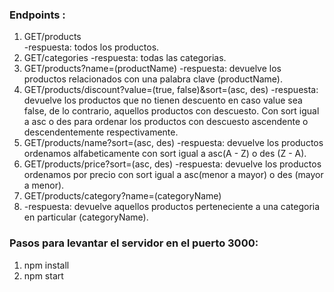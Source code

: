 ### Endpoints :

1. GET/products </br>
-respuesta: todos los productos.
2. GET/categories
-respuesta: todas las categorias.
3. GET/products?name=(productName)
-respuesta: devuelve los productos relacionados con una palabra clave (productName).
4. GET/products/discount?value=(true, false)&sort=(asc, des)
-respuesta: devuelve los productos que no tienen descuento en caso value sea false, de lo contrario, aquellos productos con descuesto. Con sort igual a asc o des para ordenar los productos con descuesto ascendente o descendentemente respectivamente.
5. GET/products/name?sort=(asc, des)
-respuesta: devuelve los productos ordenamos alfabeticamente con sort igual a asc(A - Z) o des (Z - A).
6. GET/products/price?sort=(asc, des)
-respuesta: devuelve los productos ordenamos por precio con sort igual a asc(menor a mayor) o des (mayor a menor).
7. GET/products/category?name=(categoryName)
8. -respuesta: devuelve aquellos productos perteneciente a una categoria en particular (categoryName).


### Pasos para levantar el servidor en el puerto 3000:
1. npm install
2. npm start
